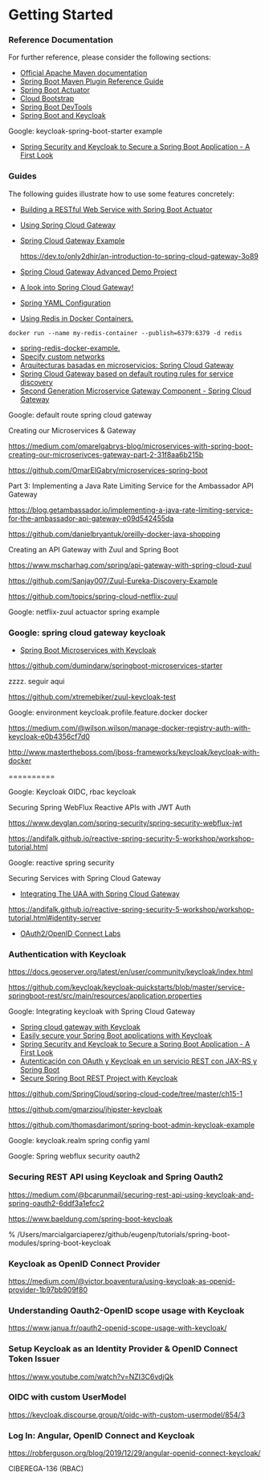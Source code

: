 # Getting Started

### Reference Documentation
For further reference, please consider the following sections:

* [Official Apache Maven documentation](https://maven.apache.org/guides/index.html)
* [Spring Boot Maven Plugin Reference Guide](https://docs.spring.io/spring-boot/docs/2.2.5.RELEASE/maven-plugin/)
* [Spring Boot Actuator](https://docs.spring.io/spring-boot/docs/2.2.5.RELEASE/reference/htmlsingle/#production-ready)
* [Cloud Bootstrap](https://spring.io/projects/spring-cloud-commons)
* [Spring Boot DevTools](https://docs.spring.io/spring-boot/docs/2.2.5.RELEASE/reference/htmlsingle/#using-boot-devtools)
* [Spring Boot and Keycloak](https://developers.redhat.com/blog/2017/05/25/easily-secure-your-spring-boot-applications-with-keycloak/)

Google: keycloak-spring-boot-starter example

* [Spring Security and Keycloak to Secure a Spring Boot Application - A First Look](https://www.thomasvitale.com/spring-security-keycloak/)

### Guides
The following guides illustrate how to use some features concretely:

* [Building a RESTful Web Service with Spring Boot Actuator](https://spring.io/guides/gs/actuator-service/)

* [Using Spring Cloud Gateway](https://github.com/spring-cloud-samples/spring-cloud-gateway-sample)

* [Spring Cloud Gateway Example](https://www.devglan.com/spring-cloud/spring-cloud-gateway-example)

  https://dev.to/only2dhir/an-introduction-to-spring-cloud-gateway-3o89

  

* [Spring Cloud Gateway Advanced Demo Project](https://piotrminkowski.com/2020/02/23/timeouts-and-retries-in-spring-cloud-gateway/)

* [A look into Spring Cloud Gateway!](https://aboullaite.me/spring-cloud-gateway/)

  

* [Spring YAML Configuration](https://www.baeldung.com/spring-yaml)

* [Using Redis in Docker Containers.](https://www.ionos.com/community/hosting/redis/using-redis-in-docker-containers/)

```
docker run --name my-redis-container --publish=6379:6379 -d redis
```

- [spring-redis-docker-example.](https://github.com/benweizhu/spring-redis-docker-example)
- [Specify custom networks](https://docs.docker.com/compose/networking/)
- [Arquitecturas basadas en microservicios: Spring Cloud Gateway](https://blog.bi-geek.com/arquitecturas-microservicios-spring-cloud-gateway/)
- [Spring Cloud Gateway based on default routing rules for service discovery](http://www.programmersought.com/article/6730515683/)
- [Second Generation Microservice Gateway Component - Spring Cloud Gateway](https://programmer.help/blogs/second-generation-microservice-gateway-component-spring-cloud-gateway.html)

Google: default route spring cloud gateway

Creating our Microservices & Gateway

https://medium.com/omarelgabrys-blog/microservices-with-spring-boot-creating-our-microserivces-gateway-part-2-31f8aa6b215b

https://github.com/OmarElGabry/microservices-spring-boot



Part 3: Implementing a Java Rate Limiting Service for the Ambassador API Gateway

https://blog.getambassador.io/implementing-a-java-rate-limiting-service-for-the-ambassador-api-gateway-e09d542455da

https://github.com/danielbryantuk/oreilly-docker-java-shopping



Creating an API Gateway with Zuul and Spring Boot

https://www.mscharhag.com/spring/api-gateway-with-spring-cloud-zuul

https://github.com/Sanjay007/Zuul-Eureka-Discovery-Example

https://github.com/topics/spring-cloud-netflix-zuul

Google: netflix-zuul actuactor spring example



### Google: spring cloud gateway keycloak

- [Spring Boot Microservices with Keycloak](https://dumisblog.wordpress.com/2018/10/30/spring-boot-microservices-with-keycloak/)

https://github.com/dumindarw/springboot-microservices-starter

zzzz.   seguir aqui

https://github.com/xtremebiker/zuul-keycloak-test



Google: environment keycloak.profile.feature.docker docker

https://medium.com/@wilson.wilson/manage-docker-registry-auth-with-keycloak-e0b4356cf7d0

http://www.mastertheboss.com/jboss-frameworks/keycloak/keycloak-with-docker

==========

Google: Keycloak OIDC, rbac keycloak



Securing Spring WebFlux Reactive APIs with JWT Auth

https://www.devglan.com/spring-security/spring-security-webflux-jwt

https://andifalk.github.io/reactive-spring-security-5-workshop/workshop-tutorial.html

Google: reactive spring security



Securing Services with Spring Cloud Gateway

- [Integrating The UAA with Spring Cloud Gateway](https://spring.io/blog/2019/08/16/securing-services-with-spring-cloud-gateway)

https://andifalk.github.io/reactive-spring-security-5-workshop/workshop-tutorial.html#identity-server



- [OAuth2/OpenID Connect Labs](https://andifalk.github.io/reactive-spring-security-5-workshop/workshop-tutorial.html#_oauth2openid_connect_labs)



### Authentication with Keycloak

https://docs.geoserver.org/latest/en/user/community/keycloak/index.html

https://github.com/keycloak/keycloak-quickstarts/blob/master/service-springboot-rest/src/main/resources/application.properties



Google: Integrating keycloak with Spring Cloud Gateway

- [Spring cloud gateway with Keycloak](https://github.com/bassmake/spring-cloud-gateway-with-keycloak)
- [Easily secure your Spring Boot applications with Keycloak](https://www.keycloak.org/2017/05/easily-secure-your-spring-boot.html)
- [Spring Security and Keycloak to Secure a Spring Boot Application - A First Look](https://www.thomasvitale.com/spring-security-keycloak/)
- [Autenticación con OAuth y Keycloak en un servicio REST con JAX-RS y Spring Boot](https://picodotdev.github.io/blog-bitix/2016/09/autenticacion-con-oauth-y-keycloak-en-un-servicio-rest-con-jax-rs-y-spring-boot/)
- [Secure Spring Boot REST Project with Keycloak](http://czetsuya-tech.blogspot.com/2018/12/secure-spring-boot-rest-project-with.html)

https://github.com/SpringCloud/spring-cloud-code/tree/master/ch15-1

https://github.com/gmarziou/jhipster-keycloak

https://github.com/thomasdarimont/spring-boot-admin-keycloak-example

Google: keycloak.realm spring config yaml

Google: Spring webflux security oauth2





### Securing REST API using Keycloak and Spring Oauth2

https://medium.com/@bcarunmail/securing-rest-api-using-keycloak-and-spring-oauth2-6ddf3a1efcc2

https://www.baeldung.com/spring-boot-keycloak

% /Users/marcialgarciaperez/github/eugenp/tutorials/spring-boot-modules/spring-boot-keycloak



### Keycloak as OpenID Connect Provider

https://medium.com/@victor.boaventura/using-keycloak-as-openid-provider-1b97bb909f80

### Understanding Oauth2-OpenID scope usage with Keycloak

https://www.janua.fr/oauth2-openid-scope-usage-with-keycloak/

### Setup Keycloak as an Identity Provider & OpenID Connect Token Issuer

https://www.youtube.com/watch?v=NZI3C6vdjQk



### OIDC with custom UserModel

https://keycloak.discourse.group/t/oidc-with-custom-usermodel/854/3

### Log In: Angular, OpenID Connect and Keycloak

https://robferguson.org/blog/2019/12/29/angular-openid-connect-keycloak/

CIBEREGA-136 (RBAC)